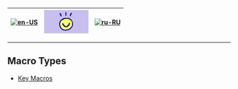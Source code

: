 | [![en-US](https://raw.githubusercontent.com/hjnilsson/country-flags/master/png100px/us.png)](./Home.md "MacroDoi wiki homepage English") | [![tok](https://github.com/ona-li-toki-e-jan-Epiphany-tawa-mi/GitHubStuffAssets/blob/master/len%20ma%20pi%20toki%20pona.png)](./locale/tok/Home-tok.md "lipu lawa Wiki MakoDo toki pona") | [![ru-RU](https://raw.githubusercontent.com/hjnilsson/country-flags/master/png100px/ru.png)](./locale/ru-RU/Home-ru-RU.md "Главная страница вики МакроДоя русский") |
| --- | --- | --- |

* * *

## Macro Types
* [Key Macros](./Key-Macros.md "Key macros wiki page")

